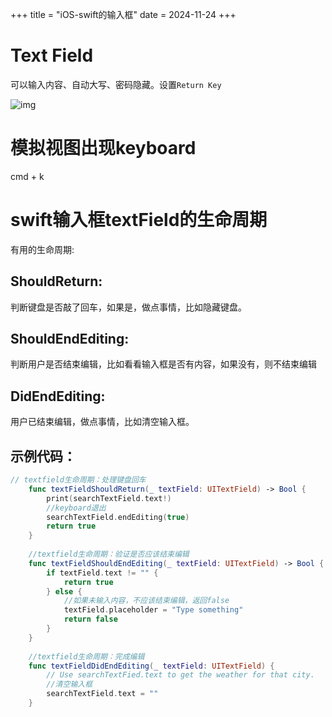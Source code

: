+++
title = "iOS-swift的输入框"
date = 2024-11-24
+++

# Text Field

可以输入内容、自动大写、密码隐藏。设置`Return Key`

![img](https://linxz-aliyun.oss-cn-shenzhen.aliyuncs.com/images/202411222309523.png)

# 模拟视图出现keyboard

cmd + k

# swift输入框textField的生命周期

有用的生命周期:

## ShouldReturn:

判断键盘是否敲了回车，如果是，做点事情，比如隐藏键盘。

## ShouldEndEditing:

判断用户是否结束编辑，比如看看输入框是否有内容，如果没有，则不结束编辑

## DidEndEditing:

用户已结束编辑，做点事情，比如清空输入框。

## 示例代码：

```swift
// textfield生命周期：处理键盘回车
    func textFieldShouldReturn(_ textField: UITextField) -> Bool {
        print(searchTextField.text!)
        //keyboard退出
        searchTextField.endEditing(true)
        return true
    }
    
    //textfield生命周期：验证是否应该结束编辑
    func textFieldShouldEndEditing(_ textField: UITextField) -> Bool {
        if textField.text != "" {
            return true
        } else {
            //如果未输入内容，不应该结束编辑，返回false
            textField.placeholder = "Type something"
            return false
        }
    }
    
    //textfield生命周期：完成编辑
    func textFieldDidEndEditing(_ textField: UITextField) {
        // Use searchTextFied.text to get the weather for that city.
        //清空输入框
        searchTextField.text = ""
    }
```

